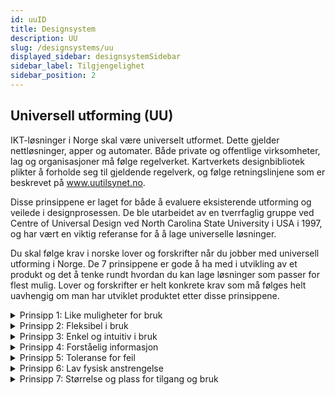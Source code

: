 ```yaml
---
id: uuID
title: Designsystem
description: UU
slug: /designsystems/uu
displayed_sidebar: designsystemSidebar
sidebar_label: Tilgjengelighet
sidebar_position: 2
---
```


## Universell utforming (UU)

IKT-løsninger i Norge skal være universelt utformet. Dette gjelder nettløsninger, apper og automater. Både private og offentlige virksomheter, lag og organisasjoner må følge regelverket. Kartverkets designbibliotek plikter å forholde seg til gjeldende regelverk, og følge retningslinjene som er beskrevet på www.uutilsynet.no.

Disse prinsippene er laget for både å evaluere eksisterende utforming og veilede i designprosessen. De ble utarbeidet av en tverrfaglig gruppe ved Centre of Universal Design ved North Carolina State University i USA i 1997, og har vært en viktig referanse for å  å lage universelle løsninger.

Du skal følge krav i norske lover og forskrifter når du jobber med universell utforming i Norge. De 7 prinsippene er gode å ha med i utvikling av et produkt og det å tenke rundt hvordan du kan lage løsninger som passer for flest mulig. Lover og forskrifter er helt konkrete krav som må følges helt uavhengig om man har utviklet produktet etter disse prinsippene.


<details class="expandable">
<summary class="expandable__title">Prinsipp 1: Like muligheter for bruk</summary>
    <p>Utformingen skal være brukbar og tilgjengelig for personer med ulike ferdigheter</p>
</details>

<details class="expandable">
    <summary class="expandable__title">Prinsipp 2: Fleksibel i bruk</summary>
    <p>Utformingen skal være lett å forstå uten hensyn til brukerens erfaring, kunnskap, språkferdigheter eller konsentrasjonsnivå.</p>
</details>

<details class="expandable">
    <summary class="expandable__title">Prinsipp 3: Enkel og intuitiv i bruk</summary>
    <p>Utformingen skal kommunisere nødvendig informasjon til brukeren på en effektiv måte, uavhengig av forhold knyttet til omgivelsene eller brukerens sensoriske ferdigheter.</p>
</details>

<details class="expandable">
    <summary class="expandable__title">Prinsipp 4: Forståelig informasjon</summary>
    <p>Utformingen skal minimalisere farer og skader som kan gi ugunstige konsekvenser, eller minimalisere utilsiktede handlinger.</p>
</details>

<details class="expandable">
    <summary class="expandable__title">Prinsipp 5: Toleranse for feil</summary>
    <p>Utformingen skal minimalisere farer og skader som kan gi ugunstige konsekvenser, eller minimalisere utilsiktede handlinger.</p>
</details>

<details class="expandable">
    <summary class="expandable__title">Prinsipp 6: Lav fysisk anstrengelse</summary>
    <p>Utformingen skal kunne brukes effektivt og bekvemt med et minimum av besvær.</p>
</details>

<details class="expandable">
    <summary class="expandable__title">Prinsipp 7: Størrelse og plass for tilgang og bruk</summary>
    <p>Hensiktsmessig størrelse og plass skal muliggjøre tilgang, rekkevidde, betjening og bruk, uavhengig av brukerens kroppsstørrelse, kroppsstilling eller mobilitet.</p>
</details>




